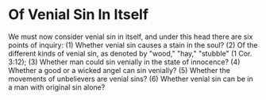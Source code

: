 # Of Venial Sin In Itself

We must now consider venial sin in itself, and under this head there are six points of inquiry:
(1) Whether venial sin causes a stain in the soul?
(2) Of the different kinds of venial sin, as denoted by "wood," "hay," "stubble" (1 Cor. 3:12);
(3) Whether man could sin venially in the state of innocence?
(4) Whether a good or a wicked angel can sin venially?
(5) Whether the movements of unbelievers are venial sins?
(6) Whether venial sin can be in a man with original sin alone?